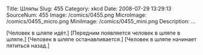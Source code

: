 Title: Шляпы 
Slug: 455 
Category: xkcd 
Date: 2008-07-29 13:29:13 
SourceNum: 455 
Image: /comics/0455.png 
MicroImage: /comics/0455_micro.png 
MiniImage: /comics/0455_mini.png 
Description: ... 

[Человек в шляпе идёт.]
[Передним появляется человек в шляпе в шляпе.]
[Человек в шляпе останавливается.]
[Человек в шляпе начинает пятиться назад.]
